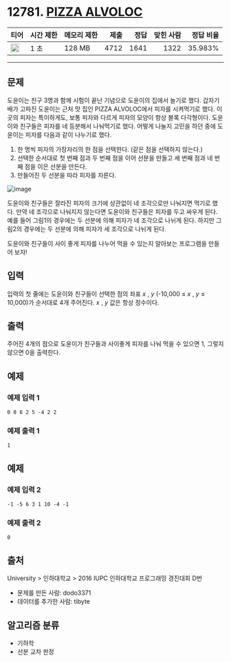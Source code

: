 # 12781. [PIZZA ALVOLOC](https://www.acmicpc.net/problem/12781)

| 티어                                                                  | 시간 제한 | 메모리 제한 | 제출 | 정답 | 맞힌 사람 | 정답 비율 |
| --------------------------------------------------------------------- | --------- | ----------- | ---: | ---: | --------: | --------: |
| <img src="https://static.solved.ac/tier_small/13.svg" width="20px" /> | 1 초      | 128 MB      | 4712 | 1641 |      1322 |   35.983% |

---

## 문제

도윤이는 친구 3명과 함께 시험이 끝난 기념으로 도윤이의 집에서 놀기로 했다. 갑자기 배가 고파진 도윤이는 근처 맛 집인 PIZZA ALVOLOC에서 피자를 시켜먹기로 했다. 이 곳의 피자는 특이하게도, 보통 피자와 다르게 피자의 모양이 항상 볼록 다각형이다. 도윤이와 친구들은 피자를 네 등분해서 나눠먹기로 했다. 어떻게 나눌지 고민을 하던 중에 도윤이는 피자를 다음과 같이 나누기로 했다.

1. 한 명씩 피자의 가장자리의 한 점을 선택한다. (같은 점을 선택하지 않는다.)
2. 선택한 순서대로 첫 번째 점과 두 번째 점을 이어 선분을 만들고 세 번째 점과 네 번째 점을 이은 선분을 만든다.
3. 만들어진 두 선분을 따라 피자를 자른다.

![image](https://onlinejudgeimages.s3-ap-northeast-1.amazonaws.com/problem/12781/1.png)

도윤이와 친구들은 잘라진 피자의 크기에 상관없이 네 조각으로만 나눠지면 먹기로 했다. 만약 네 조각으로 나눠지지 않는다면 도윤이와 친구들은 피자를 두고 싸우게 된다. 예를 들어 그림1의 경우에는 두 선분에 의해 피자가 네 조각으로 나뉘게 된다. 하지만 그림2의 경우에는 두 선분에 의해 피자가 세 조각으로 나뉘게 된다.

도윤이와 친구들이 사이 좋게 피자를 나누어 먹을 수 있는지 알아보는 프로그램을 만들어 보자!

## 입력

입력의 첫 줄에는 도윤이와 친구들이 선택한 점의 좌표 _x_ , _y_ (-10,000 ≤ _x_ , _y_ ≤ 10,000)가 순서대로 4개 주어진다. _x_ , _y_ 값은 항상 정수이다.

## 출력

주어진 4개의 점으로 도윤이가 친구들과 사이좋게 피자를 나눠 먹을 수 있으면 1, 그렇지 않으면 0을 출력한다.

## 예제

### 예제 입력 1

```
0 0 6 2 5 -4 2 2
```

### 예제 출력 1

```
1
```

## 예제

### 예제 입력 2

```
-1 -5 6 3 1 10 -4 -1
```

### 예제 출력 2

```
0
```

## 출처

University
\>
인하대학교
\>
2016 IUPC 인하대학교 프로그래밍 경진대회
D번

- 문제를 만든 사람: dodo3371
- 데이터를 추가한 사람: tibyte

## 알고리즘 분류

- 기하학
- 선분 교차 판정
